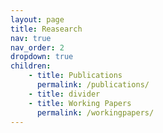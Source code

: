 ```yaml
---
layout: page
title: Reasearch
nav: true
nav_order: 2
dropdown: true
children:
    - title: Publications
      permalink: /publications/
    - title: divider
    - title: Working Papers
      permalink: /workingpapers/
---
```


